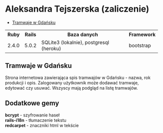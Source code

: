 <h1>Aleksandra Tejszerska (zaliczenie)</h1>

- [Tramwaje w Gdańsku](https://tramwaje-gdansk.herokuapp.com/)

<table>
  <tr>
    <th>Ruby</th>
    <th>Rails</th>
    <th>Baza danych</th>
    <th>Framework</th>
  </tr>
  <tr>
    <td>2.4.0</td>
    <td>5.0.2</td>
    <td>SQLite3 (lokalnie), postgresql (heroku)</td>
    <td>bootstrap</td>
  </tr>
</table>

<h2>Tramwaje w Gdańsku</h2>

<p>Strona internetowa zawierająca spis tramwajów w Gdańsku - nazwa, rok produkcji i opis. Zalogowany użytkownik może dodawać tramwaje, edytować czy usuwać. Wszyscy mają podgląd na listę tramwajów. </p>


<h2>Dodatkowe gemy</h2>

<strong>bcrypt</strong> - szyfrowanie haseł<br>
<strong>rails-i18n</strong> - tłumaczenie tekstu<br>
<strong>redcarpet</strong> - znaczniki html w tekście
